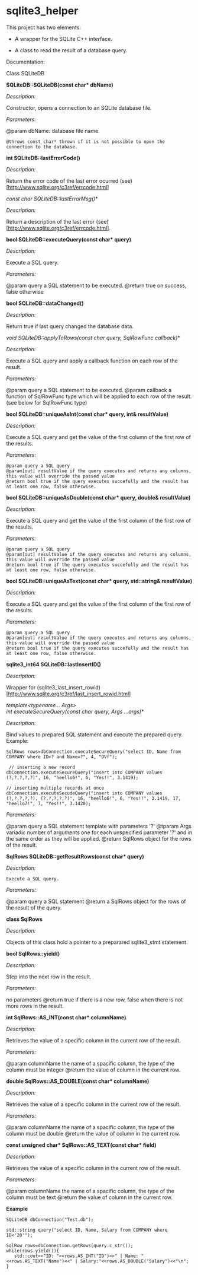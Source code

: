 # sqlite3_helper

This project has two elements:

- A wrapper for the SQLite C++ interface.

- A class to read the result of a database query.

Documentation:

Class SQLiteDB

**SQLiteDB::SQLiteDB(const char\* dbName)**

*Description:*

   Constructor, opens a connection to an SQLite database file.

*Parameters:*

   @param dbName: database file name.

	@throws const char* thrown if it is not possible to open the connection to the database.  

**int SQLiteDB::lastErrorCode()**

*Description:*

   Return the error code of the last error ocurred (see)[http://www.sqlite.org/c3ref/errcode.html]

**const char* SQLiteDB::lastErrorMsg()**

*Description:*

   Return a description of the last error (see)[http://www.sqlite.org/c3ref/errcode.html].

**bool SQLiteDB::executeQuery(const char\* query)**

*Description:*

   Execute a SQL query.

*Parameters:*

   @param query a SQL statement to be executed.
   @return true on success, false otherwise

**bool SQLiteDB::dataChanged()**

*Description:*

   Return true if last query changed the database data.

**void SQLiteDB::applyToRows(const char* query, SqlRowFunc callback)**

*Description:*

   Execute a SQL query and apply a callback function on each row of the result. 

*Parameters:*

   @param query a SQL statement to be executed.
   @param callback a function of SqlRowFunc type which will be applied to each row of the result.
      (see below for SqlRowFunc type)

**bool SQLiteDB::uniqueAsInt(const char\* query, int& resultValue)**

*Description:*

   Execute a SQL query and get the value of the first column of the first row of the results.

*Parameters:*

	@param query a SQL query
	@param[out] resultValue if the query executes and returns any columns, this value will override the passed value
	@return bool true if the query executes succefully and the result has at least one row, false otherwise.

**bool SQLiteDB::uniqueAsDouble(const char\* query, double& resultValue)**

*Description:*

   Execute a SQL query and get the value of the first column of the first row of the results.

*Parameters:*

	@param query a SQL query
	@param[out] resultValue if the query executes and returns any columns, this value will override the passed value
	@return bool true if the query executes succefully and the result has at least one row, false otherwise.

**bool SQLiteDB::uniqueAsText(const char\* query, std::string& resultValue)**

*Description:*

   Execute a SQL query and get the value of the first column of the first row of the results.

*Parameters:*

	@param query a SQL query
	@param[out] resultValue if the query executes and returns any columns, this value will override the passed value
	@return bool true if the query executes succefully and the result has at least one row, false otherwise.

**sqlite3_int64 SQLiteDB::lastInsertID()**

*Description:*

   Wrapper for (sqlite3_last_insert_rowid)[http://www.sqlite.org/c3ref/last_insert_rowid.html]

**template<typename... Args>\
int executeSecureQuery(const char* query, Args ...args)**

*Description:*

   Bind values to prepared SQL statement and execute the prepared query. 
   Example:

    SqlRows rows=dbConnection.executeSecureQuery("select ID, Name from COMPANY where ID<? and Name=?", 4, "DVf");

	 // inserting a new record
    dbConnection.executeSecureQuery("insert into COMPANY values (?,?,?,?,?)", 16, "heello6!", 6, "Yes!!", 3.1419);

    // inserting multiple records at once
    dbConnection.executeSecudeQuery("insert into COMPANY values (?,?,?,?,?), (?,?,?,?,?)", 16, "heello6!", 6, "Yes!!", 3.1419, 17, "heello7!", 7, "Yes!!", 3.1420);

*Parameters:*

   @param query a SQL statement template with parameters '?' 
   @tparam Args variadic number of arguments one for each unspecified parameter '?' and in the same order as they will be applied.
   @return SqlRows object for the rows of the result.

**SqlRows SQLiteDB::getResultRows(const char\* query)**

*Description:*

	Execute a SQL query.

*Parameters:*

   @param query a SQL statement
   @return a SqlRows object for the rows of the result of the query.

**class SqlRows**

*Description:*

   Objects of this class hold a pointer to a preparared sqlite3_stmt statement.

**bool SqlRows::yield()**

*Description:*

   Step into the next row in the result. 

*Parameters:*

   no parameters
   @return true if there is a new row, false when there is not more rows in the result.

**int SqlRows::AS_INT(const char\* columnName)**

*Description:*

   Retrieves the value of a specific column in the current row of the result.

*Parameters:*

   @param columnName the name of a spacific column, the type of the column must be integer
   @return the value of column in the current row.
   
**double SqlRows::AS_DOUBLE(const char\* columnName)**

*Description:*

   Retrieves the value of a specific column in the current row of the result.

*Parameters:*

   @param columnName the name of a spacific column, the type of the column must be double
   @return the value of column in the current row.
   

**const unsigned char\* SqlRows::AS_TEXT(const char\* field)**

*Description:*

   Retrieves the value of a specific column in the current row of the result.

*Parameters:*

   @param columnName the name of a spacific column, the type of the column must be text
   @return the value of column in the current row.
   
**Example**

    SQLiteDB dbConnection("Test.db");
	
    std::string query("select ID, Name, Salary from COMPANY where ID<'20'");

    SqlRow rows=dbConnection.getRows(query.c_str());
    while(rows.yield()){
       std::cout<<"ID: "<<rows.AS_INT("ID")<<" | Name: "<<rows.AS_TEXT("Name")<<" | Salary:"<<rows.AS_DOUBLE("Salary")<<"\n";
    }


